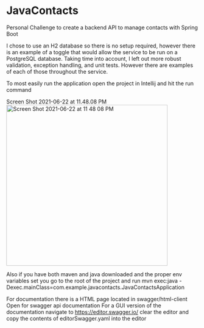 # JavaContacts
Personal Challenge to create a backend API to manage contacts with Spring Boot

I chose to use an H2 database so there is no setup required, however there is an example of a toggle that would allow the service to be run on a PostgreSQL database.
Taking time into account, I left out more robust validation, exception handling, and unit tests. However there are examples of each of those throughout the service.

To most easily run the application open the project in Intellij and hit the run command



Screen Shot 2021-06-22 at 11.48.08 PM<img width="423" alt="Screen Shot 2021-06-22 at 11 48 08 PM" src="https://user-images.githubusercontent.com/71465617/123032811-a2924100-d3b4-11eb-8809-225f358b2cd4.png">



Also if you have both maven and java downloaded and the proper env variables set you go to the root of the project and run
  mvn exec:java -Dexec.mainClass=com.example.javacontacts.JavaContactsApplication
  
For documentation there is a HTML page located in swagger/html-client
  Open for swagger api documentation
For a GUI version of the documentation navigate to https://editor.swagger.io/ clear the editor and copy the contents of editorSwagger.yaml into the editor
